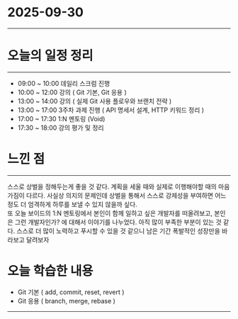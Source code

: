 # 2025-09-30

---

# 오늘의 일정 정리

--- 

- 09:00 ~ 10:00 데일리 스크럼 진행
- 10:00 ~ 12:00 강의 ( Git 기본, Git 응용 )
- 13:00 ~ 14:00 강의 ( 실제 Git 사용 플로우와 브랜치 전략 )
- 13:00 ~ 17:00 3주차 과제 진행 ( API 명세서 설계, HTTP 키워드 정리 )
- 17:00 ~ 17:30 1:N 멘토링 (Void)
- 17:30 ~ 18:00 강의 평가 및 정리

# 느낀 점

---
스스로 상벌을 정해두는게 좋을 것 같다. 계획을 세울 때와 실제로 이행해야할 때의 마음가짐이 다르다. 
사실상 의지의 문제인데 상벌을 통해서 스스로 강제성을 부여하면 어느정도 더 엄격하게 하루를 보낼 수 있지 않을까 싶다.  
또 오늘 보이드의 1:N 멘토링에서 본인이 함께 일하고 싶은 개발자를 떠올려보고, 본인은 그런 개발자인가? 에 대해서 이야기를 나누었다. 아직 많이 부족한 부분이 있는 것 같다.
스스로 더 많이 노력하고 푸시할 수 있을 것 같으니 남은 기간 폭발적인 성장만을 바라보고 달려보자


# 오늘 학습한 내용

- Git 기본 ( add, commit, reset, revert )
- Git 응용 ( branch, merge, rebase )

---

